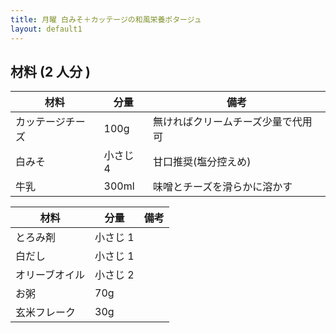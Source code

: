 ```yaml
---
title: 月曜 白みそ＋カッテージの和風栄養ポタージュ
layout: default1
---
```

## 材料 (2 人分 )

| 材料 | 分量 | 備考 |
| --- | --- | ---- |
| カッテージチーズ | 100g | 無ければクリームチーズ少量で代用可 |
| 白みそ | 小さじ 4 | 甘口推奨(塩分控えめ) |
| 牛乳 | 300ml | 味噌とチーズを滑らかに溶かす |

| 材料 | 分量 | 備考 |
| --- | --- | ---- |
| とろみ剤 | 小さじ 1 | |
| 白だし | 小さじ 1 | |
| オリーブオイル | 小さじ 2 | |
| お粥 | 70g | |
| 玄米フレーク | 30g | |
